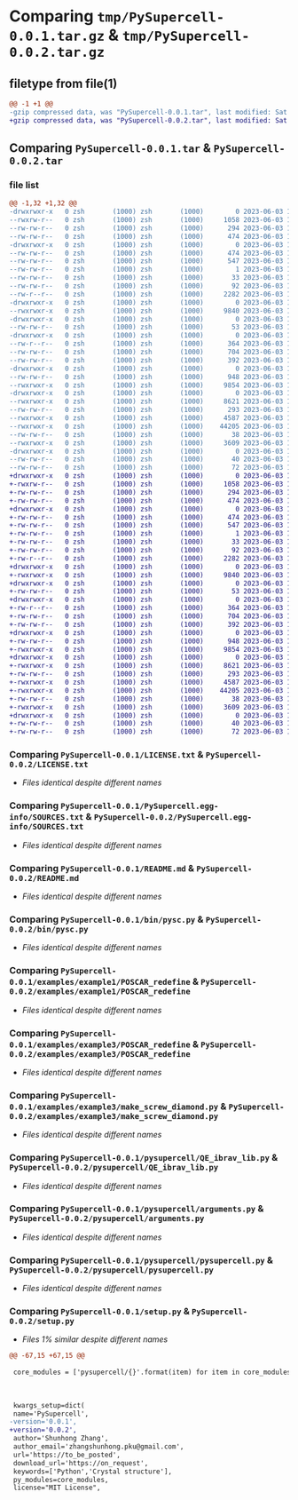 # Comparing `tmp/PySupercell-0.0.1.tar.gz` & `tmp/PySupercell-0.0.2.tar.gz`

## filetype from file(1)

```diff
@@ -1 +1 @@
-gzip compressed data, was "PySupercell-0.0.1.tar", last modified: Sat Jun  3 11:39:40 2023, max compression
+gzip compressed data, was "PySupercell-0.0.2.tar", last modified: Sat Jun  3 11:43:53 2023, max compression
```

## Comparing `PySupercell-0.0.1.tar` & `PySupercell-0.0.2.tar`

### file list

```diff
@@ -1,32 +1,32 @@
-drwxrwxr-x   0 zsh       (1000) zsh       (1000)        0 2023-06-03 11:39:40.180456 PySupercell-0.0.1/
--rwxrw-r--   0 zsh       (1000) zsh       (1000)     1058 2023-06-03 11:10:34.000000 PySupercell-0.0.1/LICENSE.txt
--rw-rw-r--   0 zsh       (1000) zsh       (1000)      294 2023-06-03 11:24:12.000000 PySupercell-0.0.1/MANIFEST.in
--rw-rw-r--   0 zsh       (1000) zsh       (1000)      474 2023-06-03 11:39:40.180456 PySupercell-0.0.1/PKG-INFO
-drwxrwxr-x   0 zsh       (1000) zsh       (1000)        0 2023-06-03 11:39:40.176456 PySupercell-0.0.1/PySupercell.egg-info/
--rw-rw-r--   0 zsh       (1000) zsh       (1000)      474 2023-06-03 11:39:39.000000 PySupercell-0.0.1/PySupercell.egg-info/PKG-INFO
--rw-rw-r--   0 zsh       (1000) zsh       (1000)      547 2023-06-03 11:39:40.000000 PySupercell-0.0.1/PySupercell.egg-info/SOURCES.txt
--rw-rw-r--   0 zsh       (1000) zsh       (1000)        1 2023-06-03 11:39:39.000000 PySupercell-0.0.1/PySupercell.egg-info/dependency_links.txt
--rw-rw-r--   0 zsh       (1000) zsh       (1000)       33 2023-06-03 11:39:39.000000 PySupercell-0.0.1/PySupercell.egg-info/requires.txt
--rw-rw-r--   0 zsh       (1000) zsh       (1000)       92 2023-06-03 11:39:39.000000 PySupercell-0.0.1/PySupercell.egg-info/top_level.txt
--rw-r--r--   0 zsh       (1000) zsh       (1000)     2282 2023-06-03 10:06:26.000000 PySupercell-0.0.1/README.md
-drwxrwxr-x   0 zsh       (1000) zsh       (1000)        0 2023-06-03 11:39:40.176456 PySupercell-0.0.1/bin/
--rwxrwxr-x   0 zsh       (1000) zsh       (1000)     9840 2023-06-03 10:18:05.000000 PySupercell-0.0.1/bin/pysc.py
-drwxrwxr-x   0 zsh       (1000) zsh       (1000)        0 2023-06-03 11:39:40.176456 PySupercell-0.0.1/examples/
--rw-rw-r--   0 zsh       (1000) zsh       (1000)       53 2023-06-03 11:23:33.000000 PySupercell-0.0.1/examples/README
-drwxrwxr-x   0 zsh       (1000) zsh       (1000)        0 2023-06-03 11:39:40.176456 PySupercell-0.0.1/examples/example1/
--rw-r--r--   0 zsh       (1000) zsh       (1000)      364 2023-06-03 11:32:21.000000 PySupercell-0.0.1/examples/example1/POSCAR
--rw-rw-r--   0 zsh       (1000) zsh       (1000)      704 2023-06-03 11:32:28.000000 PySupercell-0.0.1/examples/example1/POSCAR_redefine
--rw-rw-r--   0 zsh       (1000) zsh       (1000)      392 2023-06-03 11:35:47.000000 PySupercell-0.0.1/examples/example1/README
-drwxrwxr-x   0 zsh       (1000) zsh       (1000)        0 2023-06-03 11:39:40.176456 PySupercell-0.0.1/examples/example3/
--rw-rw-r--   0 zsh       (1000) zsh       (1000)      948 2023-06-03 11:15:37.000000 PySupercell-0.0.1/examples/example3/POSCAR_redefine
--rwxrwxr-x   0 zsh       (1000) zsh       (1000)     9854 2023-06-03 11:37:17.000000 PySupercell-0.0.1/examples/example3/make_screw_diamond.py
-drwxrwxr-x   0 zsh       (1000) zsh       (1000)        0 2023-06-03 11:39:40.180456 PySupercell-0.0.1/pysupercell/
--rwxrwxr-x   0 zsh       (1000) zsh       (1000)     8621 2023-06-03 10:12:44.000000 PySupercell-0.0.1/pysupercell/QE_ibrav_lib.py
--rw-rw-r--   0 zsh       (1000) zsh       (1000)      293 2023-06-03 11:39:27.000000 PySupercell-0.0.1/pysupercell/__init__.py
--rwxrwxr-x   0 zsh       (1000) zsh       (1000)     4587 2023-06-03 10:16:44.000000 PySupercell-0.0.1/pysupercell/arguments.py
--rwxrwxr-x   0 zsh       (1000) zsh       (1000)    44205 2023-06-03 11:30:54.000000 PySupercell-0.0.1/pysupercell/pysupercell.py
--rw-rw-r--   0 zsh       (1000) zsh       (1000)       38 2023-06-03 11:39:40.180456 PySupercell-0.0.1/setup.cfg
--rwxrwxr-x   0 zsh       (1000) zsh       (1000)     3609 2023-06-03 11:11:06.000000 PySupercell-0.0.1/setup.py
-drwxrwxr-x   0 zsh       (1000) zsh       (1000)        0 2023-06-03 11:39:40.180456 PySupercell-0.0.1/tests_basic/
--rw-rw-r--   0 zsh       (1000) zsh       (1000)       40 2023-06-03 10:27:02.000000 PySupercell-0.0.1/tests_basic/README
--rw-rw-r--   0 zsh       (1000) zsh       (1000)       72 2023-06-03 10:30:27.000000 PySupercell-0.0.1/tests_basic/test_1.py
+drwxrwxr-x   0 zsh       (1000) zsh       (1000)        0 2023-06-03 11:43:53.111161 PySupercell-0.0.2/
+-rwxrw-r--   0 zsh       (1000) zsh       (1000)     1058 2023-06-03 11:10:34.000000 PySupercell-0.0.2/LICENSE.txt
+-rw-rw-r--   0 zsh       (1000) zsh       (1000)      294 2023-06-03 11:24:12.000000 PySupercell-0.0.2/MANIFEST.in
+-rw-rw-r--   0 zsh       (1000) zsh       (1000)      474 2023-06-03 11:43:53.111161 PySupercell-0.0.2/PKG-INFO
+drwxrwxr-x   0 zsh       (1000) zsh       (1000)        0 2023-06-03 11:43:53.107161 PySupercell-0.0.2/PySupercell.egg-info/
+-rw-rw-r--   0 zsh       (1000) zsh       (1000)      474 2023-06-03 11:43:52.000000 PySupercell-0.0.2/PySupercell.egg-info/PKG-INFO
+-rw-rw-r--   0 zsh       (1000) zsh       (1000)      547 2023-06-03 11:43:53.000000 PySupercell-0.0.2/PySupercell.egg-info/SOURCES.txt
+-rw-rw-r--   0 zsh       (1000) zsh       (1000)        1 2023-06-03 11:43:52.000000 PySupercell-0.0.2/PySupercell.egg-info/dependency_links.txt
+-rw-rw-r--   0 zsh       (1000) zsh       (1000)       33 2023-06-03 11:43:52.000000 PySupercell-0.0.2/PySupercell.egg-info/requires.txt
+-rw-rw-r--   0 zsh       (1000) zsh       (1000)       92 2023-06-03 11:43:52.000000 PySupercell-0.0.2/PySupercell.egg-info/top_level.txt
+-rw-r--r--   0 zsh       (1000) zsh       (1000)     2282 2023-06-03 10:06:26.000000 PySupercell-0.0.2/README.md
+drwxrwxr-x   0 zsh       (1000) zsh       (1000)        0 2023-06-03 11:43:53.107161 PySupercell-0.0.2/bin/
+-rwxrwxr-x   0 zsh       (1000) zsh       (1000)     9840 2023-06-03 10:18:05.000000 PySupercell-0.0.2/bin/pysc.py
+drwxrwxr-x   0 zsh       (1000) zsh       (1000)        0 2023-06-03 11:43:53.107161 PySupercell-0.0.2/examples/
+-rw-rw-r--   0 zsh       (1000) zsh       (1000)       53 2023-06-03 11:23:33.000000 PySupercell-0.0.2/examples/README
+drwxrwxr-x   0 zsh       (1000) zsh       (1000)        0 2023-06-03 11:43:53.111161 PySupercell-0.0.2/examples/example1/
+-rw-r--r--   0 zsh       (1000) zsh       (1000)      364 2023-06-03 11:32:21.000000 PySupercell-0.0.2/examples/example1/POSCAR
+-rw-rw-r--   0 zsh       (1000) zsh       (1000)      704 2023-06-03 11:32:28.000000 PySupercell-0.0.2/examples/example1/POSCAR_redefine
+-rw-rw-r--   0 zsh       (1000) zsh       (1000)      392 2023-06-03 11:35:47.000000 PySupercell-0.0.2/examples/example1/README
+drwxrwxr-x   0 zsh       (1000) zsh       (1000)        0 2023-06-03 11:43:53.111161 PySupercell-0.0.2/examples/example3/
+-rw-rw-r--   0 zsh       (1000) zsh       (1000)      948 2023-06-03 11:15:37.000000 PySupercell-0.0.2/examples/example3/POSCAR_redefine
+-rwxrwxr-x   0 zsh       (1000) zsh       (1000)     9854 2023-06-03 11:37:17.000000 PySupercell-0.0.2/examples/example3/make_screw_diamond.py
+drwxrwxr-x   0 zsh       (1000) zsh       (1000)        0 2023-06-03 11:43:53.111161 PySupercell-0.0.2/pysupercell/
+-rwxrwxr-x   0 zsh       (1000) zsh       (1000)     8621 2023-06-03 10:12:44.000000 PySupercell-0.0.2/pysupercell/QE_ibrav_lib.py
+-rw-rw-r--   0 zsh       (1000) zsh       (1000)      293 2023-06-03 11:39:40.000000 PySupercell-0.0.2/pysupercell/__init__.py
+-rwxrwxr-x   0 zsh       (1000) zsh       (1000)     4587 2023-06-03 10:16:44.000000 PySupercell-0.0.2/pysupercell/arguments.py
+-rwxrwxr-x   0 zsh       (1000) zsh       (1000)    44205 2023-06-03 11:30:54.000000 PySupercell-0.0.2/pysupercell/pysupercell.py
+-rw-rw-r--   0 zsh       (1000) zsh       (1000)       38 2023-06-03 11:43:53.111161 PySupercell-0.0.2/setup.cfg
+-rwxrwxr-x   0 zsh       (1000) zsh       (1000)     3609 2023-06-03 11:43:48.000000 PySupercell-0.0.2/setup.py
+drwxrwxr-x   0 zsh       (1000) zsh       (1000)        0 2023-06-03 11:43:53.111161 PySupercell-0.0.2/tests_basic/
+-rw-rw-r--   0 zsh       (1000) zsh       (1000)       40 2023-06-03 10:27:02.000000 PySupercell-0.0.2/tests_basic/README
+-rw-rw-r--   0 zsh       (1000) zsh       (1000)       72 2023-06-03 10:30:27.000000 PySupercell-0.0.2/tests_basic/test_1.py
```

### Comparing `PySupercell-0.0.1/LICENSE.txt` & `PySupercell-0.0.2/LICENSE.txt`

 * *Files identical despite different names*

### Comparing `PySupercell-0.0.1/PySupercell.egg-info/SOURCES.txt` & `PySupercell-0.0.2/PySupercell.egg-info/SOURCES.txt`

 * *Files identical despite different names*

### Comparing `PySupercell-0.0.1/README.md` & `PySupercell-0.0.2/README.md`

 * *Files identical despite different names*

### Comparing `PySupercell-0.0.1/bin/pysc.py` & `PySupercell-0.0.2/bin/pysc.py`

 * *Files identical despite different names*

### Comparing `PySupercell-0.0.1/examples/example1/POSCAR_redefine` & `PySupercell-0.0.2/examples/example1/POSCAR_redefine`

 * *Files identical despite different names*

### Comparing `PySupercell-0.0.1/examples/example3/POSCAR_redefine` & `PySupercell-0.0.2/examples/example3/POSCAR_redefine`

 * *Files identical despite different names*

### Comparing `PySupercell-0.0.1/examples/example3/make_screw_diamond.py` & `PySupercell-0.0.2/examples/example3/make_screw_diamond.py`

 * *Files identical despite different names*

### Comparing `PySupercell-0.0.1/pysupercell/QE_ibrav_lib.py` & `PySupercell-0.0.2/pysupercell/QE_ibrav_lib.py`

 * *Files identical despite different names*

### Comparing `PySupercell-0.0.1/pysupercell/arguments.py` & `PySupercell-0.0.2/pysupercell/arguments.py`

 * *Files identical despite different names*

### Comparing `PySupercell-0.0.1/pysupercell/pysupercell.py` & `PySupercell-0.0.2/pysupercell/pysupercell.py`

 * *Files identical despite different names*

### Comparing `PySupercell-0.0.1/setup.py` & `PySupercell-0.0.2/setup.py`

 * *Files 1% similar despite different names*

```diff
@@ -67,15 +67,15 @@
 
 core_modules = ['pysupercell/{}'.format(item) for item in core_modules]
 
 
 
 kwargs_setup=dict(
 name='PySupercell',
-version='0.0.1',
+version='0.0.2',
 author='Shunhong Zhang',
 author_email='zhangshunhong.pku@gmail.com',
 url='https://to_be_posted',
 download_url='https://on_request',
 keywords=['Python','Crystal structure'],
 py_modules=core_modules,
 license="MIT License",
```

